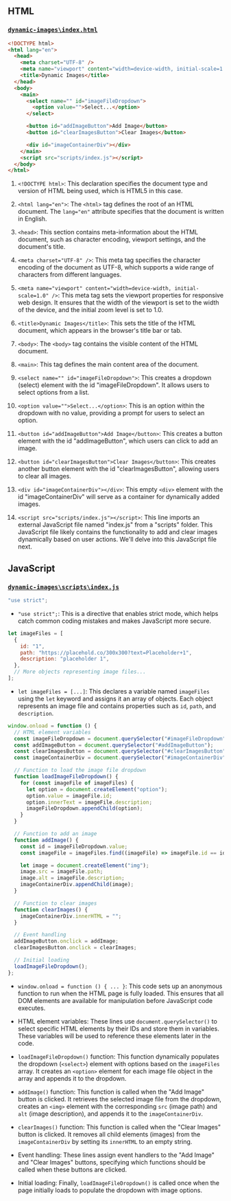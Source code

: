 ## HTML

### [`dynamic-images\index.html`](index.html)

```html
<!DOCTYPE html>
<html lang="en">
  <head>
    <meta charset="UTF-8" />
    <meta name="viewport" content="width=device-width, initial-scale=1.0" />
    <title>Dynamic Images</title>
  </head>
  <body>
    <main>
      <select name="" id="imageFileDropdown">
        <option value="">Select...</option>
      </select>

      <button id="addImageButton">Add Image</button>
      <button id="clearImagesButton">Clear Images</button>

      <div id="imageContainerDiv"></div>
    </main>
    <script src="scripts/index.js"></script>
  </body>
</html>
```

1. `<!DOCTYPE html>`: This declaration specifies the document type and version of HTML being used, which is HTML5 in this case.

2. `<html lang="en">`: The `<html>` tag defines the root of an HTML document. The `lang="en"` attribute specifies that the document is written in English.

3. `<head>`: This section contains meta-information about the HTML document, such as character encoding, viewport settings, and the document's title.

4. `<meta charset="UTF-8" />`: This meta tag specifies the character encoding of the document as UTF-8, which supports a wide range of characters from different languages.

5. `<meta name="viewport" content="width=device-width, initial-scale=1.0" />`: This meta tag sets the viewport properties for responsive web design. It ensures that the width of the viewport is set to the width of the device, and the initial zoom level is set to 1.0.

6. `<title>Dynamic Images</title>`: This sets the title of the HTML document, which appears in the browser's title bar or tab.

7. `<body>`: The `<body>` tag contains the visible content of the HTML document.

8. `<main>`: This tag defines the main content area of the document.

9. `<select name="" id="imageFileDropdown">`: This creates a dropdown (select) element with the id "imageFileDropdown". It allows users to select options from a list.

10. `<option value="">Select...</option>`: This is an option within the dropdown with no value, providing a prompt for users to select an option.

11. `<button id="addImageButton">Add Image</button>`: This creates a button element with the id "addImageButton", which users can click to add an image.

12. `<button id="clearImagesButton">Clear Images</button>`: This creates another button element with the id "clearImagesButton", allowing users to clear all images.

13. `<div id="imageContainerDiv"></div>`: This empty `<div>` element with the id "imageContainerDiv" will serve as a container for dynamically added images.

14. `<script src="scripts/index.js"></script>`: This line imports an external JavaScript file named "index.js" from a "scripts" folder. This JavaScript file likely contains the functionality to add and clear images dynamically based on user actions. We'll delve into this JavaScript file next.

## JavaScript

### [`dynamic-images\scripts\index.js`](./scripts/index.js)

```javascript
"use strict";
```

- `"use strict";`: This is a directive that enables strict mode, which helps catch common coding mistakes and makes JavaScript more secure.

```javascript
let imageFiles = [
  {
    id: "1",
    path: "https://placehold.co/300x300?text=Placeholder+1",
    description: "placeholder 1",
  },
  // More objects representing image files...
];
```

- `let imageFiles = [...]`: This declares a variable named `imageFiles` using the `let` keyword and assigns it an array of objects. Each object represents an image file and contains properties such as `id`, `path`, and `description`.

```javascript
window.onload = function () {
  // HTML element variables
  const imageFileDropdown = document.querySelector("#imageFileDropdown");
  const addImageButton = document.querySelector("#addImageButton");
  const clearImagesButton = document.querySelector("#clearImagesButton");
  const imageContainerDiv = document.querySelector("#imageContainerDiv");

  // Function to load the image file dropdown
  function loadImageFileDropdown() {
    for (const imageFile of imageFiles) {
      let option = document.createElement("option");
      option.value = imageFile.id;
      option.innerText = imageFile.description;
      imageFileDropdown.appendChild(option);
    }
  }

  // Function to add an image
  function addImage() {
    const id = imageFileDropdown.value;
    const imageFile = imageFiles.find((imageFile) => imageFile.id == id);

    let image = document.createElement("img");
    image.src = imageFile.path;
    image.alt = imageFile.description;
    imageContainerDiv.appendChild(image);
  }

  // Function to clear images
  function clearImages() {
    imageContainerDiv.innerHTML = "";
  }

  // Event handling
  addImageButton.onclick = addImage;
  clearImagesButton.onclick = clearImages;

  // Initial loading
  loadImageFileDropdown();
};
```

- `window.onload = function () { ... }`: This code sets up an anonymous function to run when the HTML page is fully loaded. This ensures that all DOM elements are available for manipulation before JavaScript code executes.

- HTML element variables: These lines use `document.querySelector()` to select specific HTML elements by their IDs and store them in variables. These variables will be used to reference these elements later in the code.

- `loadImageFileDropdown()` function: This function dynamically populates the dropdown (`<select>`) element with options based on the `imageFiles` array. It creates an `<option>` element for each image file object in the array and appends it to the dropdown.

- `addImage()` function: This function is called when the "Add Image" button is clicked. It retrieves the selected image file from the dropdown, creates an `<img>` element with the corresponding `src` (image path) and `alt` (image description), and appends it to the `imageContainerDiv`.

- `clearImages()` function: This function is called when the "Clear Images" button is clicked. It removes all child elements (images) from the `imageContainerDiv` by setting its `innerHTML` to an empty string.

- Event handling: These lines assign event handlers to the "Add Image" and "Clear Images" buttons, specifying which functions should be called when these buttons are clicked.

- Initial loading: Finally, `loadImageFileDropdown()` is called once when the page initially loads to populate the dropdown with image options.
